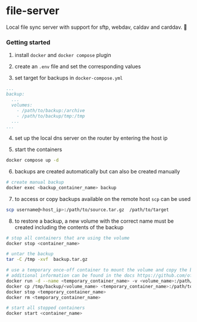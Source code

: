 # file-server

Local file sync server with support for sftp, webdav, caldav and carddav. 📁

### Getting started

1. install `docker` and `docker compose` plugin

2. create an `.env` file and set the corresponding values

3. set target for backups in `docker-compose.yml`

```yml
...
backup:
  ...
  volumes:
    - /path/to/backup:/archive
    - /path/to/backup/tmp:/tmp
  ...
...
```

4. set up the local dns server on the router by entering the host ip

5. start the containers

```bash
docker compose up -d
```

6. backups are created automatically but can also be created manually

```bash
# create manual backup
docker exec <backup_container_name> backup
```

7. to access or copy backups available on the remote host `scp` can be used

```bash
scp username@<host_ip>:/path/to/source.tar.gz  /path/to/target
```

8. to restore a backup, a new volume with the correct name must be created including the contents of the backup

```bash
# stop all containers that are using the volume
docker stop <container_name>

# untar the backup
tar -C /tmp -xvf  backup.tar.gz

# use a temporary once-off container to mount the volume and copy the backup
# additional information can be found in the docs https://github.com/offen/docker-volume-backup#restoring-a-volume-from-a-backup
docker run -d --name <temporary_container_name> -v <volume_name>:/path/to/mount alpine
docker cp /tmp/backup/<volume_name> <temporary_container_name>:/path/to/mount
docker stop <temporary_container_name>
docker rm <temporary_container_name>

# start all stopped containers
docker start <container_name>
```
